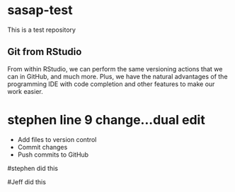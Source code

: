 # sasap-test
This is a test repository
## Git from RStudio

From within RStudio, we can perform the same versioning actions that we can
in GitHub, and much more.  Plus, we have the natural advantages of the 
programming IDE with code completion and other features to make our work
easier.
# stephen line 9 change...dual edit
- Add files to version control
- Commit changes
- Push commits to GitHub

#stephen did this

#Jeff did this
